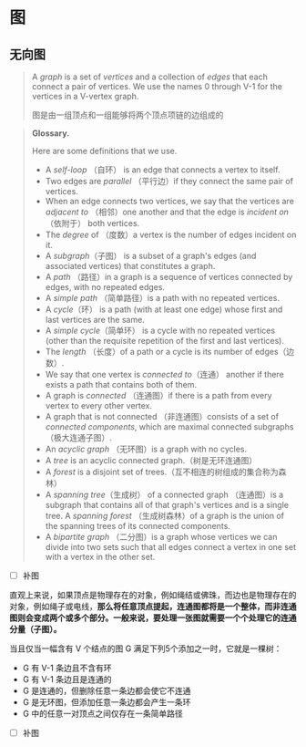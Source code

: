 # 图

## 无向图

> A *graph* is a set of *vertices* and a collection of *edges* that each connect a pair of vertices. We use the names 0 through V-1 for the vertices in a V-vertex graph.
>
> 图是由一组顶点和一组能够将两个顶点项链的边组成的

> **Glossary.**
>
>  Here are some definitions that we use.
>
> - A *self-loop* （自环） is an edge that connects a vertex to itself.
> - Two edges are *parallel* （平行边）if they connect the same pair of vertices.
> - When an edge connects two vertices, we say that the vertices are *adjacent to* （相邻）one another and that the edge is *incident on*（依附于） both vertices.
> - The *degree* of （度数）a vertex is the number of edges incident on it.
> - A *subgraph*（子图） is a subset of a graph's edges (and associated vertices) that constitutes a graph.
> - A *path* （路径）in a graph is a sequence of vertices connected by edges, with no repeated edges.
> - A *simple path* （简单路径）is a path with no repeated vertices.
> - A *cycle*（环） is a path (with at least one edge) whose first and last vertices are the same.
> - A *simple cycle*（简单环） is a cycle with no repeated vertices (other than the requisite repetition of the first and last vertices).
> - The *length* （长度）of a path or a cycle is its number of edges（边数）.
> - We say that one vertex is *connected to*（连通） another if there exists a path that contains both of them.
> - A graph is *connected* （连通图）if there is a path from every vertex to every other vertex.
> - A graph that is not connected （非连通图）consists of a set of *connected components*, which are maximal connected subgraphs（极大连通子图）.
> - An *acyclic graph* （无环图）is a graph with no cycles.
> - A *tree* is an acyclic connected graph.（树是无环连通图）
> - A *forest* is a disjoint set of trees.（互不相连的树组成的集合称为森林）
> - A *spanning tree*（生成树） of a connected graph （连通图）is a subgraph that contains all of that graph's vertices and is a single tree. A *spanning forest* （生成树森林）of a graph is the union of the spanning trees of its connected components.
> - A *bipartite graph* （二分图）is a graph whose vertices we can divide into two sets such that all edges connect a vertex in one set with a vertex in the other set.

- [ ] 补图

直观上来说，如果顶点是物理存在的对象，例如绳结或佛珠，而边也是物理存在的对象，例如绳子或电线，**那么将任意顶点提起，连通图都将是一个整体，而非连通图则会变成两个或多个部分。一般来说，要处理一张图就需要一个个处理它的连通分量（子图）。**

当且仅当一幅含有 V 个结点的图 G 满足下列5个添加之一时，它就是一棵树：

- G 有 V-1 条边且不含有环
- G 有 V-1 条边且是连通的
- G 是连通的，但删除任意一条边都会使它不连通
- G 是无环图，但添加任意一条边都会产生一条环
- G 中的任意一对顶点之间仅存在一条简单路径

- [ ] 补图

